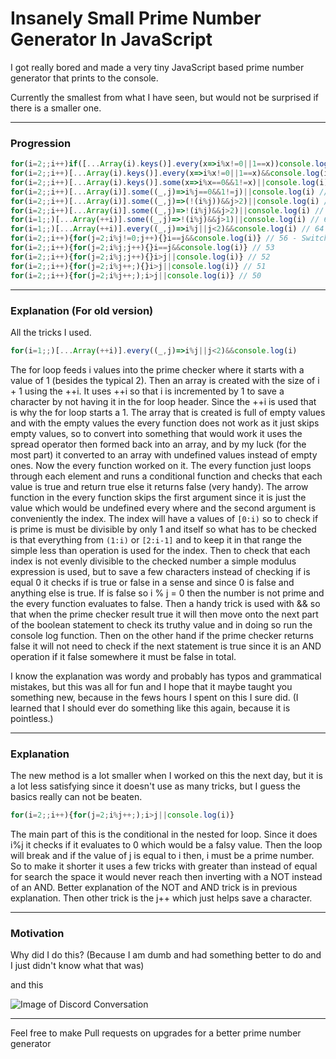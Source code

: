 # Insanely Small Prime Number Generator In JavaScript
I got really bored and made a very tiny JavaScript based prime number generator that prints to the console.

Currently the smallest from what I have seen, but would not be surprised if there is a smaller one.

-----
### Progression
```javascript
for(i=2;;i++)if([...Array(i).keys()].every(x=>i%x!=0||1==x))console.log(i) // 74
for(i=2;;i++)[...Array(i).keys()].every(x=>i%x!=0||1==x)&&console.log(i) // 72
for(i=2;;i++)[...Array(i).keys()].some(x=>i%x==0&&1!=x)||console.log(i) // 71
for(i=2;;i++)[...Array(i)].some((_,j)=>i%j==0&&1!=j)||console.log(i) // 68 
for(i=2;;i++)[...Array(i)].some((_,j)=>(!(i%j))&&j>2)||console.log(i) // 69
for(i=2;;i++)[...Array(i)].some((_,j)=>!(i%j)&&j>2)||console.log(i) // 67
for(i=1;;)[...Array(++i)].some((_,j)=>!(i%j)&&j>1)||console.log(i) // 66
for(i=1;;)[...Array(++i)].every((_,j)=>i%j||j<2)&&console.log(i) // 64
for(i=2;;i++){for(j=2;i%j!=0;j++){}i==j&&console.log(i)} // 56 - Switched up my stategy on the second day I looked at this. Sad that is doesn't use as many fancy tricks now though.
for(i=2;;i++){for(j=2;i%j;j++){}i==j&&console.log(i)} // 53
for(i=2;;i++){for(j=2;i%j;j++){}i>j||console.log(i)} // 52
for(i=2;;i++){for(j=2;i%j++;){}i>j||console.log(i)} // 51
for(i=2;;i++){for(j=2;i%j++;);i>j||console.log(i)} // 50
```
-----
### Explanation (For old version)
All the tricks I used.

```javascript
for(i=1;;)[...Array(++i)].every((_,j)=>i%j||j<2)&&console.log(i)
```
The for loop feeds i values into the prime checker where it starts with a value of 1 (besides the typical 2). Then an array is created with the size of i + 1 using the ++i. It uses ++i so that i is incremented by 1 to save a character by not having it in the for loop header. Since the ++i is used that is why the for loop starts a 1. The array that is created is full of empty values and with the empty values the every function does not work as it just skips empty values, so to convert into something that would work it uses the spread operator then formed back into an array, and by my luck (for the most part) it converted to an array with undefined values instead of empty ones. Now the every function worked on it. The every function just loops through each element and runs a conditional function and checks that each value is true and return true else it returns false (very handy). The arrow function in the every function skips the first argument since it is just the value which would be undefined every where and the second argument is conveniently the index. The index will have a values of `[0:i)` so to check if is prime is must be divisible by only 1 and itself so what has to be checked is that everything from `(1:i)` or `[2:i-1]` and to keep it in that range the simple less than operation is used for the index. Then to check that each index is not evenly divisible to the checked number a simple modulus expression is used, but to save a few characters instead of checking if is equal 0 it checks if is true or false in a sense and since 0 is false and anything else is true. If is false so i % j = 0 then the number is not prime and the every function evaluates to false. Then a handy trick is used with && so that when the prime checker result true it will then move onto the next part of the boolean statement to check its truthy value and in doing so run the console log function. Then on the other hand if the prime checker returns false it will not need to check if the next statement is true since it is an AND operation if it false somewhere it must be false in total.

I know the explanation was wordy and probably has typos and grammatical mistakes, but this was all for fun and I hope that it maybe taught you something new, because in the fews hours I spent on this I sure did. (I learned that I should ever do something like this again, because it is pointless.)

-----
### Explanation
The new method is a lot smaller when I worked on this the next day, but it is a lot less satisfying since it doesn't use as many tricks, but I guess the basics really can not be beaten.
```javascript
for(i=2;;i++){for(j=2;i%j++;);i>j||console.log(i)}
```
The main part of this is the conditional in the nested for loop. Since it does i%j it checks if it evaluates to 0 which would be a falsy value. Then the loop will break and if the value of j is equal to i then, i must be a prime number. So to make it shorter it uses a few tricks with greater than instead of equal for search the space it would never reach then inverting with a NOT instead of an AND. Better explanation of the NOT and AND trick is in previous explanation. Then other trick is the j++ which just helps save a character.

-----
### Motivation
Why did I do this? (Because I am dumb and had something better to do and I just didn't know what that was)

and this

![Image of Discord Conversation](https://i.imgur.com/0ctULZm.png)

-----
Feel free to make Pull requests on upgrades for a better prime number generator
